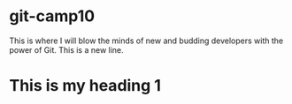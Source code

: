 # git-camp10

This is where I will blow the minds of new and budding developers with the power of Git.
This is a new line.

# This is my heading 1
